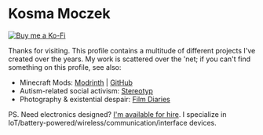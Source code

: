 # Kosma Moczek

[![Buy me a Ko-Fi](https://img.shields.io/badge/Buy%20me%20a-Ko--Fi-ff69b4?logo=ko-fi)](https://ko-fi.com/kosmolot)

Thanks for visiting. This profile contains a multitude of different projects I've created over the years.
My work is scattered over the 'net; if you can't find something on this profile, see also:

- Minecraft Mods: [Modrinth](https://modrinth.com/user/Kosmolot) | [GitHub](https://github.com/kosmolot-mods)
- Autism-related social activism: [Stereotyp](https://kosma.pl/stereotyp)
- Photography & existential despair: [Film Diaries](https://kosma.pl/diaries)

PS. Need electronics designed? [I'm available for hire](https://kosma.pl/kosmopol/).
I specialize in IoT/battery-powered/wireless/communication/interface devices.
